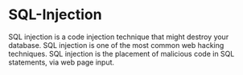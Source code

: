 # SQL-Injection
SQL injection is a code injection technique that might destroy your database.  SQL injection is one of the most common web hacking techniques.  SQL injection is the placement of malicious code in SQL statements, via web page input.
